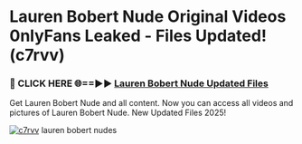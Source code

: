 # Lauren Bobert Nude Original Videos 0nlyFans Leaked - Files Updated! (c7rvv)

<h3>🔴 CLICK HERE 🌐==►► <a href="https://tinyurl.com/yc6ubb5a" rel="nofollow">Lauren Bobert Nude Updated Files</a></h3>

Get Lauren Bobert Nude and all content. Now you can access all videos and pictures of Lauren Bobert Nude. New Updated Files 2025!

[![c7rvv](https://i.imgur.com/7eu0CRL.gif)](https://tinyurl.com/yc6ubb5a)
lauren bobert nudes